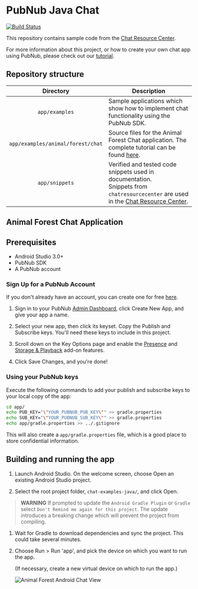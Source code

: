 # PubNub Java Chat

[![Build Status](https://travis-ci.com/pubnub/chat-examples-java.svg?token=33vivoVBsBm3RMEntDqx&branch=master)](https://travis-ci.com/pubnub/chat-examples-java)

This repository contains sample code from the [Chat Resource Center](https://www.pubnub.com/developers/chat-resource-center/).

For more information about this project, or how to create your own chat app using PubNub, please check out our [tutorial](https://www.pubnub.com/developers/chat-resource-center/docs/getting-started/android/).

## Repository structure

| Directory  | Description |
|:----------:| ----------- |
| `app/examples` | Sample applications which show how to implement chat functionality using the PubNub SDK. |
| `app/examples/animal/forest/chat` | Source files for the Animal Forest Chat application. The complete tutorial can be found [here](https://www.pubnub.com/developers/chat-resource-center/docs/getting-started/android/). |
| `app/snippets` | Verified and tested code snippets used in documentation.<br>Snippets from `chatresourcecenter` are used in the [Chat Resource Center](https://www.pubnub.com/developers/chat-resource-center/). |

## Animal Forest Chat Application

## Prerequisites

* Android Studio 3.0+
* PubNub SDK
* A PubNub account

### Sign Up for a PubNub Account

If you don't already have an account, you can create one for free [here](https://dashboard.pubnub.com/).

1. Sign in to your PubNub [Admin Dashboard](https://dashboard.pubnub.com/), click Create New App, and give your app a name.

1. Select your new app, then click its keyset. Copy the Publish and Subscribe keys. You'll need these keys to include in this project.

1. Scroll down on the Key Options page and enable the [Presence](https://www.pubnub.com/products/presence/) and [Storage & Playback](https://www.pubnub.com/products/realtime-messaging/) add-on features.

1. Click Save Changes, and you're done!

### Using your PubNub keys

Execute the following commands to add your publish and subscribe keys to your local copy of the app:

```bash
cd app/
echo PUB_KEY="\"YOUR_PUBNUB_PUB_KEY\"" >> gradle.properties
echo SUB_KEY="\"YOUR_PUBNUB_SUB_KEY\"" >> gradle.properties
echo app/gradle.properties >> ../.gitignore
```

This will also create a `app/gradle.properties` file, which is a good place to store confidential information.

## Building and running the app

1. Launch Android Studio. On the welcome screen, choose Open an existing Android Studio project.

1. Select the root project folder, `chat-examples-java/`, and click Open.

> **WARNING** If prompted to update the `Android Gradle Plugin` or `Gradle` select `Don't Remind me again for this project`.
The update introduces a breaking change which will prevent the project from compiling.

1. Wait for Gradle to download dependencies and sync the project. This could take several minutes.

1. Choose Run > Run 'app', and pick the device on which you want to run the app.

    (If necessary, create a new virtual device on which to run the app.)

    ![Animal Forest Android Chat View](https://www.pubnub.com/developers/chat-resource-center/img/android/intro_1.png)
